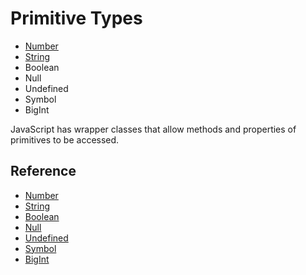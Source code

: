 # Primitive Types

- [Number](numbers/numbers.md) 
- [String](strings/strings.md)
- Boolean
- Null
- Undefined
- Symbol
- BigInt

JavaScript has wrapper classes that allow methods and properties of primitives to be accessed. 

## Reference

- [Number](https://developer.mozilla.org/en-US/docs/Web/JavaScript/Reference/Global_Objects/Number)
- [String](https://developer.mozilla.org/en-US/docs/Web/JavaScript/Reference/Global_Objects/String)
- [Boolean](https://developer.mozilla.org/en-US/docs/Web/JavaScript/Reference/Global_Objects/Boolean)
- [Null](https://developer.mozilla.org/en-US/docs/Web/JavaScript/Reference/Global_Objects/Null)
- [Undefined](https://developer.mozilla.org/en-US/docs/Web/JavaScript/Reference/Global_Objects/Undefined)
- [Symbol](https://developer.mozilla.org/en-US/docs/Web/JavaScript/Reference/Global_Objects/Symbol)
- [BigInt](https://developer.mozilla.org/en-US/docs/Web/JavaScript/Reference/Global_Objects/BigInt)